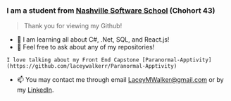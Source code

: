<!--
**laceywalkerr/laceywalkerr** is a ✨ _special_ ✨ repository because its `README.md` (this file) appears on your GitHub profile. -->

### I am a student from [Nashville Software School](http://nashvillesoftwareschool.com/) (Chohort 43)
> Thank you for viewing my Github!

- 🌱  I am learning all about C#, .Net, SQL, and React.js!
- 💬 Feel free to ask about any of my repositories! 
 ```
 I love talking about my Front End Capstone [Paranormal-Apptivity](https://github.com/laceywalkerr/Paranormal-Apptivity)
 ```
- 📫 You may contact me through email LaceyMWalker@gmail.com or by my [Linkedln](https://www.linkedin.com/in/laceywalker/).



